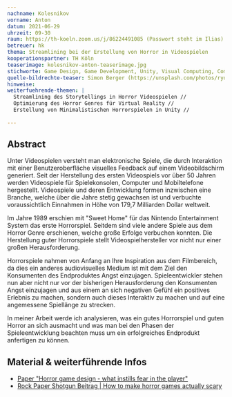 ```yaml
---
nachname: Kolesnikov  
vorname: Anton
datum: 2021-06-29
uhrzeit: 09-30
raum: https://th-koeln.zoom.us/j/86224491085 (Passwort steht im Ilias)
betreuer: hk
thema: Streamlining bei der Erstellung von Horror in Videospielen
kooperationspartner: TH Köln
teaserimage: kolesnikov-anton-teaserimage.jpg
stichworte: Game Design, Game Development, Unity, Visual Computing, Computergrafik und Animation, Audiovisuelles Medienprojekt, Mensch-Computer Interaktion
quelle-bildrechte-teaser: Simon Berger (https://unsplash.com/photos/rydQVdwcgUQ)
hinweise:
weiterfuehrende-themen: |
  Streamlining des Storytellings in Horror Videospielen //
  Optimierung des Horror Genres für Virtual Reality //
  Erstellung von Minimalistischen Horrorspielen in Unity //
  
---
```


## Abstract

Unter Videospielen versteht man elektronische Spiele, die durch Interaktion mit einer Benutzeroberfläche visuelles Feedback auf einem Videobildschirm generiert. Seit der Herstellung des ersten Videospiels vor über 50 Jahren werden Videospiele für Spielekonsolen, Computer und Mobiltelefone hergestellt. Videospiele und deren Entwicklung formen inzwischen eine Branche, welche über die Jahre stetig gewachsen ist 
und verbuchte voraussichtlich Einnahmen in Höhe von 179,7 Milliarden Dollar weltweit.

Im Jahre 1989 erschien mit "Sweet Home" für das Nintendo Entertainment System das erste Horrorspiel. Seitdem sind viele andere Spiele aus dem Horror Genre erschienen, welche große Erfolge verbuchen konnten. Die Herstellung guter Horrorspiele stellt Videospielhersteller vor nicht nur einer großen Herausforderung. 

Horrorspiele nahmen von Anfang an Ihre Inspiration aus dem Filmbereich, da dies ein anderes audiovisuelles Medium ist mit dem Ziel den Konsumenten des Endproduktes Angst einzujagen. Spieleentwickler stehen nun aber nicht nur vor der bisherigen Herausforderung den Konsumenten Angst einzujagen und aus einem an sich negativen Gefühl ein positives Erlebnis zu machen, sondern auch dieses Interaktiv zu machen und auf eine angemessene Spiellänge zu strecken. 

In meiner Arbeit werde ich analysieren, was ein gutes Horrorspiel und guten Horror an sich ausmacht und was man bei den Phasen der Spieleentwicklung beachten muss um ein erfolgreiches Endprodukt anfertigen zu können.


## Material & weiterführende Infos

- [Paper "Horror game design - what instills fear in the player"](https://www.diva-portal.org/smash/get/diva2:1432687/FULLTEXT01.pdf)
- [Rock Paper Shotgun Beitrag | How to make horror games actually scary](https://www.rockpapershotgun.com/four-developers-of-scary-games-explain-how-to-make-scary-games-very-scary-indeed)

